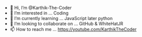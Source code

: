 - 👋 Hi, I’m @Karthik-The-Coder
- 👀 I’m interested in ... Coding
- 🌱 I’m currently learning ... JavaScript later python
- 💞️ I’m looking to collaborate on ... GitHub & WhiteHatJR
- 📫 How to reach me ...
https://youtube.com/KarthikTheCoder

